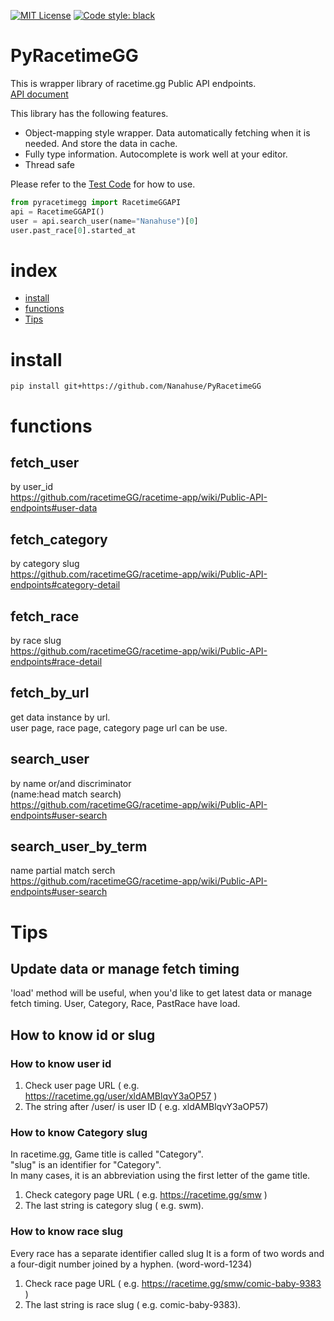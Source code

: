 [![MIT License](http://img.shields.io/badge/license-MIT-blue.svg?style=flat)](LICENSE)
[![Code style: black](https://img.shields.io/badge/code%20style-black-000000.svg)](https://github.com/psf/black)

# PyRacetimeGG
This is wrapper library of racetime.gg Public API endpoints.   
[API document](https://github.com/racetimeGG/racetime-app/wiki/Public-API-endpoints)

This library has the following features.
* Object-mapping style wrapper. Data automatically fetching when it is needed. And store the data in cache.
* Fully type information. Autocomplete is work well at your editor.
* Thread safe


Please refer to the [Test Code](https://github.com/Nanahuse/PyRacetimeGG/tree/main/test) for how to use. 


```python
from pyracetimegg import RacetimeGGAPI
api = RacetimeGGAPI()
user = api.search_user(name="Nanahuse")[0]
user.past_race[0].started_at
```    

# index
- [install](#install)
- [functions](#functions)
- [Tips](#tips)

# install
```
pip install git+https://github.com/Nanahuse/PyRacetimeGG
```

# functions
## fetch_user
by user_id    
https://github.com/racetimeGG/racetime-app/wiki/Public-API-endpoints#user-data

## fetch_category
by category slug  
https://github.com/racetimeGG/racetime-app/wiki/Public-API-endpoints#category-detail

## fetch_race
by race slug  
https://github.com/racetimeGG/racetime-app/wiki/Public-API-endpoints#race-detail

## fetch_by_url
get data instance by url.  
user page, race page, category page url can be use.

## search_user
by name or/and discriminator  
(name:head match search)  
https://github.com/racetimeGG/racetime-app/wiki/Public-API-endpoints#user-search

## search_user_by_term
name partial match serch  
https://github.com/racetimeGG/racetime-app/wiki/Public-API-endpoints#user-search


# Tips
## Update data or manage fetch timing
'load' method will be useful, when you'd like to get latest data or manage fetch timing.
User, Category, Race, PastRace have load.


## How to know id or slug
### How to know user id
1. Check user page URL ( e.g. https://racetime.gg/user/xldAMBlqvY3aOP57 )
1. The string after /user/ is user ID ( e.g. xldAMBlqvY3aOP57)

### How to know Category slug
In racetime.gg, Game title is called "Category".  
"slug" is an identifier for "Category".  
In many cases, it is an abbreviation using the first letter of the game title.
1. Check category page URL ( e.g. https://racetime.gg/smw )
1. The last string is category slug ( e.g. swm).

### How to know race slug
Every race has a separate identifier called slug
It is a form of two words and a four-digit number joined by a hyphen. (word-word-1234)

1. Check race page URL ( e.g. https://racetime.gg/smw/comic-baby-9383 )
2. The last string is race slug ( e.g. comic-baby-9383).

